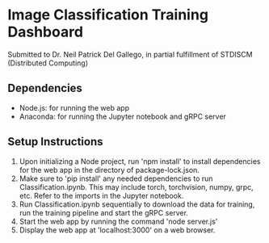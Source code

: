 # Image Classification Training Dashboard
Submitted to Dr. Neil Patrick Del Gallego, in partial fulfillment of STDISCM (Distributed Computing)
## Dependencies
- Node.js: for running the web app
- Anaconda: for running the Jupyter notebook and gRPC server

## Setup Instructions

1. Upon initializing a Node project, run 'npm install' to install dependencies for the web app in the directory of package-lock.json.
2. Make sure to 'pip install' any needed dependencies to run Classification.ipynb. This may include torch, torchvision, numpy, grpc, etc. Refer to the imports in the Jupyter notebook.
3. Run Classification.ipynb sequentially to download the data for training, run the training pipeline and start the gRPC server.
4. Start the web app by running the command 'node server.js'
5. Display the web app at 'localhost:3000' on a web browser.
